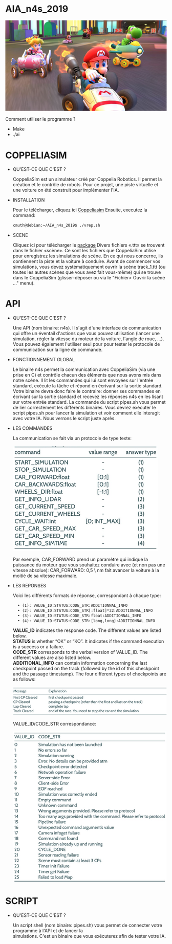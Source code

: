 AIA_n4s_2019
===

![presentation](https://github.com/Clement-Muth/AIA_n4s_2019/blob/master/documents/readme/img/mario-kart-presentation.png)

Comment utiliser le programme ?
- Make
- ./ai

COPPELIASIM
===
+ QU'EST-CE QUE C'EST ?

    CoppeliaSim est un simulateur créé par Coppelia Robotics. Il permet la création et le contrôle de robots.
    Pour ce projet, une piste virtuelle et une voiture on été construit pour implémenter l'IA.

+ INSTALLATION
    
    Pour le télécharger, cliquez ici [Coppeliasim](https://www.coppeliarobotics.com/files/CoppeliaSim_Edu_V4_0_0_Ubuntu18_04.tar.xz)
    Ensuite, executez la command: <br/>

    ```bash
    cmuth@debian:~/AIA_n4s_2019$ ./vrep.sh
    ```
+ SCENE

    Cliquez ici pour télécharger le [package](https://intra.epitech.eu/module/2019/B-AIA-200/STG-2-1/acti-377224/project/file/B-AIA-200_n4s_package.tgz)
    Divers fichiers «.ttt» se trouvent dans le fichier «scène». Ce sont les fichiers que CoppeliaSim utilise pour
    enregistrez les simulations de scène.
    En ce qui nous concerne, ils contiennent la piste et la voiture à conduire.
    Avant de commencer vos simulations, vous devez systématiquement ouvrir la scène track_1.ttt (ou toutes les autres scènes
    que vous avez fait vous-même) qui se trouve dans le CoppeliaSim (glisser-déposer ou via le "Fichier> Ouvrir la scène ..."
    menu).

API
===
+ QU'EST-CE QUE C'EST ?

    Une API (nom binaire: n4s). Il s'agit d'une interface de communication qui offre un éventail d'actions que vous pouvez
    utilisation (lancer une simulation, régler la vitesse du moteur de la voiture, l'angle de roue, ...). Vous pouvez également l'utiliser seul pour
    pour tester le protocole de communication sur la ligne de commande.
     
+ FONCTIONNEMENT GLOBAL
    
    Le binaire n4s permet la communication avec CoppeliaSim (via une prise en C) et contrôle chacun des éléments
    que nous avons mis dans notre scène.
    Il lit les commandes qui lui sont envoyées sur l'entrée standard, exécute la tâche et répond en écrivant sur la
    sortie standard.
    Votre binaire devra donc faire le contraire: donner ses commandes en écrivant sur la sortie standard
    et recevez les réponses n4s en les lisant sur votre entrée standard.
    La commande du script pipes.sh vous permet de lier correctement les différents binaires. Vous devrez exécuter
    le script pipes.sh pour lancer la simulation et voir comment elle interagit avec votre IA. Nous verrons le script juste après.
      
+ LES COMMANDES
    
    La communication se fait via un protocole de type texte:<br/><br/>
    ![presentation](https://github.com/Clement-Muth/AIA_n4s_2019/blob/master/documents/readme/img/command-table.png)
    
    Par exemple, CAR_FORWARD prend un paramètre qui indique la puissance du moteur que vous souhaitez conduire
    avec (et non pas une vitesse absolue):
    CAR_FORWARD: 0,5 \ nm fait avancer la voiture à la moitié de sa vitesse maximale.

+ LES REPONSES

    Voici les différents formats de réponse, correspondant à chaque type:
        
        • (1): VALUE_ID:STATUS:CODE_STR:ADDITIONNAL_INFO
        • (2): VALUE_ID:STATUS:CODE_STR[:float]*32:ADDITIONNAL_INFO
        • (3): VALUE_ID:STATUS:CODE_STR:float:ADDITIONNAL_INFO
        • (4): VALUE_ID:STATUS:CODE_STR:[long,long]:ADDITIONNAL_INFO

    __VALUE_ID__ indicates the response code. The different values are listed below.<br/>
    __STATUS__ is whether “OK” or “KO”. It indicates if the command execution is a success or a failure.<br/>
    __CODE_STR__ corresponds to the verbal version of VALUE_ID. The different values are also listed below.<br/>
    __ADDITIONAL_INFO__ can contain information concerning the last checkpoint passed on the track (followed
    by the id of this checkpoint and the passage timestamp). The four different types of checkpoints are as
    follows:

    ![presentation](https://github.com/Clement-Muth/AIA_n4s_2019/blob/master/documents/readme/img/reponse-table.png)

    VALUE_ID/CODE_STR correspondance:
    
    ![presentation](https://github.com/Clement-Muth/AIA_n4s_2019/blob/master/documents/readme/img/correspondance-table.png)

SCRIPT
===
+ QU'EST-CE QUE C'EST ?
    
    Un script shell (nom binaire: pipes.sh) vous permet de connecter votre programme à l'API et de lancer la    
    simulations. C'est un binaire que vous exécuterez afin de tester votre IA.
